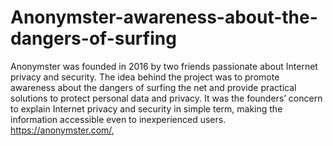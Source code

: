 # Anonymster-awareness-about-the-dangers-of-surfing
Anonymster was founded in 2016 by two friends passionate about Internet privacy and security. The idea behind the project was to promote awareness about the dangers of surfing the net and provide practical solutions to protect personal data and privacy. It was the founders’ concern to explain Internet privacy and security in simple term, making the information accessible even to inexperienced users. https://anonymster.com/,
